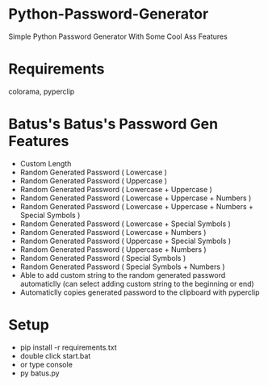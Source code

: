 # Python-Password-Generator
Simple Python Password Generator With Some Cool Ass Features

# Requirements
colorama, 
pyperclip

# Batus's Batus's Password Gen Features
- Custom Length
- Random Generated Password ( Lowercase )
- Random Generated Password ( Uppercase )
- Random Generated Password ( Lowercase + Uppercase )
- Random Generated Password ( Lowercase + Uppercase + Numbers )
- Random Generated Password ( Lowercase + Uppercase + Numbers + Special Symbols )
- Random Generated Password ( Lowercase + Special Symbols )
- Random Generated Password ( Lowercase + Numbers )
- Random Generated Password ( Uppercase + Special Symbols )
- Random Generated Password ( Uppercase + Numbers )
- Random Generated Password ( Special Symbols )
- Random Generated Password ( Special Symbols + Numbers )
- Able to add custom string to the random generated password automaticlly (can select adding custom string to the beginning or end)
- Automaticlly copies generated password to the clipboard with pyperclip

# Setup
- pip install -r requirements.txt 
- double click start.bat
- or type console
- py batus.py
